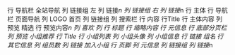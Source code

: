 行 导航栏 全站导航
    列 链接组 左
        列 链接*n
    列 链接组 右
        列 链接*n
行 主体
    行 导航栏 页面导航
        列 LOGO 首页
        列 链接组
        列 搜索栏
    行 内容
        行Title
        行 主体内容
            列 预览 精选
                行 预览内容*n
                    列 喜欢
                    列 
                        行 标题
                        行 缩略内容
                        行 元信息
                行 底部分页栏
            列 预览 小组推荐
                行 Title
                行 小组列表
                    列 小组头像
                    列 小组信息
                        行 链接 组名
                        行 其它信息
                            列 组员数
                            列 链接 加入小组
行 页脚
    列 元信息
    列 链接组
        列 链接*n